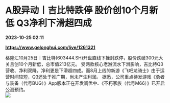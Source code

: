 # A股异动丨吉比特跌停 股价创10个月新低 Q3净利下滑超四成

**2023-10-25 02:11**

**https://www.gelonghui.com/live/1261321**

格隆汇10月25日｜吉比特(603444.SH)开盘直线下挫封跌停，股价跌破300元大关且创10个月新低，总市值213亿元。 受两款核心老游流水下滑影响，吉比特Q3营收、净利双降，净利更是下滑超四成。而8月上线的新游《飞吧龙骑士》由于运营时间较短，Q3还处于推广期，尚未产生利润。 据悉，公司重点待发游戏《勇者与装备（代号BUG）》App版本正在开发调优中、《不朽家族（代号M66）》已开启公测预约。  
![](https://img5.gelonghui.com/live/6929c-fc9b3b57-9dbb-42d3-93d0-3878b709d54a.png)